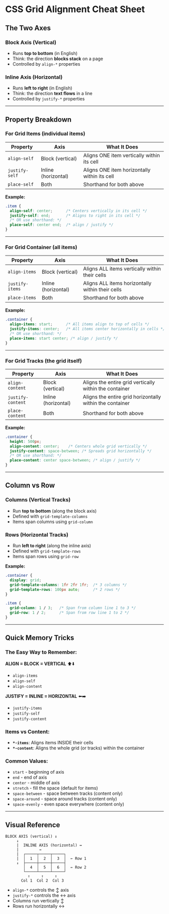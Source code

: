 # CSS Grid Alignment Cheat Sheet

## The Two Axes

### Block Axis (Vertical)
- Runs **top to bottom** (in English)
- Think: the direction **blocks stack** on a page
- Controlled by `align-*` properties

### Inline Axis (Horizontal)
- Runs **left to right** (in English)
- Think: the direction **text flows** in a line
- Controlled by `justify-*` properties

---

## Property Breakdown

### For Grid Items (individual items)

| Property | Axis | What It Does |
|----------|------|--------------|
| `align-self` | Block (vertical) | Aligns ONE item vertically within its cell |
| `justify-self` | Inline (horizontal) | Aligns ONE item horizontally within its cell |
| `place-self` | Both | Shorthand for both above |

**Example:**
```css
.item {
  align-self: center;      /* Centers vertically in its cell */
  justify-self: end;       /* Aligns to right in its cell */
  /* OR use shorthand: */
  place-self: center end;  /* align / justify */
}
```

---

### For Grid Container (all items)

| Property | Axis | What It Does |
|----------|------|--------------|
| `align-items` | Block (vertical) | Aligns ALL items vertically within their cells |
| `justify-items` | Inline (horizontal) | Aligns ALL items horizontally within their cells |
| `place-items` | Both | Shorthand for both above |

**Example:**
```css
.container {
  align-items: start;      /* All items align to top of cells */
  justify-items: center;   /* All items center horizontally in cells */
  /* OR use shorthand: */
  place-items: start center; /* align / justify */
}
```

---

### For Grid Tracks (the grid itself)

| Property | Axis | What It Does |
|----------|------|--------------|
| `align-content` | Block (vertical) | Aligns the entire grid vertically within the container |
| `justify-content` | Inline (horizontal) | Aligns the entire grid horizontally within the container |
| `place-content` | Both | Shorthand for both above |

**Example:**
```css
.container {
  height: 500px;
  align-content: center;    /* Centers whole grid vertically */
  justify-content: space-between; /* Spreads grid horizontally */
  /* OR use shorthand: */
  place-content: center space-between; /* align / justify */
}
```

---

## Column vs Row

### Columns (Vertical Tracks)
- Run **top to bottom** (along the block axis)
- Defined with `grid-template-columns`
- Items span columns using `grid-column`

### Rows (Horizontal Tracks)
- Run **left to right** (along the inline axis)
- Defined with `grid-template-rows`
- Items span rows using `grid-row`

**Example:**
```css
.container {
  display: grid;
  grid-template-columns: 1fr 2fr 1fr;  /* 3 columns */
  grid-template-rows: 100px auto;      /* 2 rows */
}

.item {
  grid-column: 1 / 3;   /* Span from column line 1 to 3 */
  grid-row: 1 / 2;      /* Span from row line 1 to 2 */
}
```

---

## Quick Memory Tricks

### The Easy Way to Remember:

**ALIGN = BLOCK = VERTICAL** ⬆️⬇️
- `align-items`
- `align-self`
- `align-content`

**JUSTIFY = INLINE = HORIZONTAL** ⬅️➡️
- `justify-items`
- `justify-self`
- `justify-content`

### Items vs Content:
- **`*-items`**: Aligns items INSIDE their cells
- **`*-content`**: Aligns the whole grid (or tracks) within the container

### Common Values:
- `start` - beginning of axis
- `end` - end of axis
- `center` - middle of axis
- `stretch` - fill the space (default for items)
- `space-between` - space between tracks (content only)
- `space-around` - space around tracks (content only)
- `space-evenly` - even space everywhere (content only)

---

## Visual Reference

```
BLOCK AXIS (vertical) ↕️
     ↓
     |  INLINE AXIS (horizontal) ↔️
     |         →
     |  ┌─────┬─────┬─────┐
     |  │  1  │  2  │  3  │  ← Row 1
     ↓  ├─────┼─────┼─────┤
        │  4  │  5  │  6  │  ← Row 2
        └─────┴─────┴─────┘
          ↑     ↑     ↑
       Col 1  Col 2  Col 3
```

- `align-*` controls the ↕️ axis
- `justify-*` controls the ↔️ axis
- Columns run vertically ↕️
- Rows run horizontally ↔️